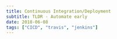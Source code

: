```yaml
---
title: Continuous Integration/Deployment
subtitle: TLDR - Automate early
date: 2018-06-08
tags: ["CICD", "travis", "jenkins"]
---
```


